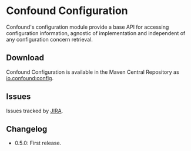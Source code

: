 # Confound Configuration

Confound's configuration module provide a base API for accessing configuration information, agnostic of implementation and independent of any configuration concern retrieval.

## Download

Confound Configuration is available in the Maven Central Repository as [io.confound:config](https://search.maven.org/#search%7Cga%7C1%7Cg%3A%22oi.confound%22%20AND%20a%3A%22config%22).

## Issues

Issues tracked by [JIRA](https://globalmentor.atlassian.net/projects/CONFOUND).

## Changelog

- 0.5.0: First release.
